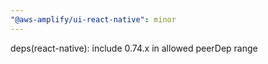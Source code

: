 ```yaml
---
"@aws-amplify/ui-react-native": minor
---
```


deps(react-native): include 0.74.x in allowed peerDep range
